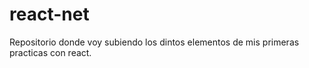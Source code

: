 # react-net

Repositorio donde voy subiendo los dintos elementos de mis primeras practicas con react. 
